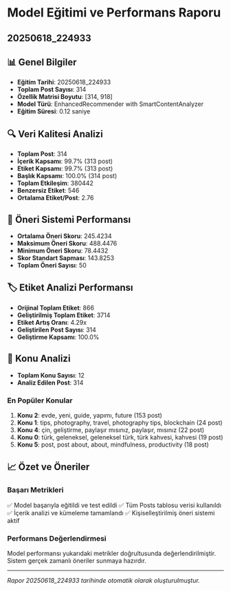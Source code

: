# Model Eğitimi ve Performans Raporu
## 20250618_224933

## 📊 Genel Bilgiler
- **Eğitim Tarihi**: 20250618_224933
- **Toplam Post Sayısı**: 314
- **Özellik Matrisi Boyutu**: [314, 918]
- **Model Türü**: EnhancedRecommender with SmartContentAnalyzer
- **Eğitim Süresi**: 0.12 saniye

## 🔍 Veri Kalitesi Analizi

- **Toplam Post**: 314
- **İçerik Kapsamı**: 99.7% (313 post)
- **Etiket Kapsamı**: 99.7% (313 post)
- **Başlık Kapsamı**: 100.0% (314 post)
- **Toplam Etkileşim**: 380442
- **Benzersiz Etiket**: 546
- **Ortalama Etiket/Post**: 2.76

## 🎯 Öneri Sistemi Performansı
- **Ortalama Öneri Skoru**: 245.4234
- **Maksimum Öneri Skoru**: 488.4476
- **Minimum Öneri Skoru**: 78.4432
- **Skor Standart Sapması**: 143.8253
- **Toplam Öneri Sayısı**: 50

## 🏷️ Etiket Analizi Performansı
- **Orijinal Toplam Etiket**: 866
- **Geliştirilmiş Toplam Etiket**: 3714
- **Etiket Artış Oranı**: 4.29x
- **Geliştirilen Post Sayısı**: 314
- **Geliştirme Kapsamı**: 100.0%

## 🎯 Konu Analizi
- **Toplam Konu Sayısı**: 12
- **Analiz Edilen Post**: 314

### En Popüler Konular
1. **Konu 2**: evde, yeni, guide, yapımı, future (153 post)
2. **Konu 1**: tips, photography, travel, photography tips, blockchain (24 post)
3. **Konu 4**: çin, geliştirme, paylaşır mısınız, paylaşır, mısınız (22 post)
4. **Konu 0**: türk, geleneksel, geleneksel türk, türk kahvesi, kahvesi (19 post)
5. **Konu 5**: post, post about, about, mindfulness, productivity (18 post)

## 📈 Özet ve Öneriler

### Başarı Metrikleri
✅ Model başarıyla eğitildi ve test edildi
✅ Tüm Posts tablosu verisi kullanıldı
✅ İçerik analizi ve kümeleme tamamlandı
✅ Kişiselleştirilmiş öneri sistemi aktif

### Performans Değerlendirmesi
Model performansı yukarıdaki metrikler doğrultusunda değerlendirilmiştir. 
Sistem gerçek zamanlı öneriler sunmaya hazırdır.

---
*Rapor 20250618_224933 tarihinde otomatik olarak oluşturulmuştur.*
